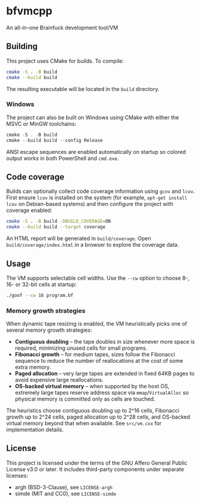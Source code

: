 # bfvmcpp
An all-in-one Brainfuck development tool/VM

## Building

This project uses CMake for builds. To compile:

```sh
cmake -S . -B build
cmake --build build
```

The resulting executable will be located in the `build` directory.

### Windows

The project can also be built on Windows using CMake with either the
MSVC or MinGW toolchains:

```powershell
cmake -S . -B build
cmake --build build --config Release
```

ANSI escape sequences are enabled automatically on startup so colored
output works in both PowerShell and `cmd.exe`.

## Code coverage

Builds can optionally collect code coverage information using `gcov` and
`lcov`. First ensure `lcov` is installed on the system (for example,
`apt-get install lcov` on Debian-based systems) and then configure the
project with coverage enabled:

```sh
cmake -S . -B build -DBUILD_COVERAGE=ON
cmake --build build --target coverage
```

An HTML report will be generated in `build/coverage`. Open
`build/coverage/index.html` in a browser to explore the coverage data.

## Usage

The VM supports selectable cell widths. Use the `--cw` option to choose 8-, 16- or 32-bit
cells at startup:

```sh
./goof --cw 16 program.bf
```

### Memory growth strategies

When dynamic tape resizing is enabled, the VM heuristically picks one of several
memory growth strategies:

- **Contiguous doubling** – the tape doubles in size whenever more space is
  required, minimizing unused cells for small programs.
- **Fibonacci growth** – for medium tapes, sizes follow the Fibonacci sequence
  to reduce the number of reallocations at the cost of some extra memory.
- **Paged allocation** – very large tapes are extended in fixed 64KB pages to
  avoid expensive large reallocations.
- **OS-backed virtual memory** – when supported by the host OS, extremely large
  tapes reserve address space via `mmap`/`VirtualAlloc` so physical memory is
  committed only as cells are touched.

The heuristics choose contiguous doubling up to 2^16 cells, Fibonacci growth
up to 2^24 cells, paged allocation up to 2^28 cells, and OS-backed virtual
memory beyond that when available. See `src/vm.cxx` for implementation
details.

## License

This project is licensed under the terms of the GNU Affero General Public License v3.0 or later.
It includes third-party components under separate licenses:
- argh (BSD-3-Clause), see `LICENSE-argh`
- simde (MIT and CC0), see `LICENSE-simde`

